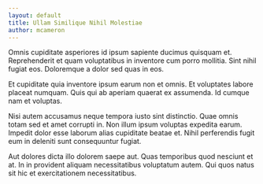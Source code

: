 ```yaml
---
layout: default
title: Ullam Similique Nihil Molestiae
author: mcameron
---
```


Omnis cupiditate asperiores id ipsum sapiente ducimus quisquam et. Reprehenderit et quam voluptatibus in inventore cum porro mollitia. Sint nihil fugiat eos. Doloremque a dolor sed quas in eos.

Et cupiditate quia inventore ipsum earum non et omnis. Et voluptates labore placeat numquam. Quis qui ab aperiam quaerat ex assumenda. Id cumque nam et voluptas.

Nisi autem accusamus neque tempora iusto sint distinctio. Quae omnis totam sed et amet corrupti in. Non illum ipsum voluptas expedita earum. Impedit dolor esse laborum alias cupiditate beatae et. Nihil perferendis fugit eum in deleniti sunt consequuntur fugiat.

Aut dolores dicta illo dolorem saepe aut. Quas temporibus quod nesciunt et at. In in provident aliquam necessitatibus voluptatum autem. Qui quos natus sit hic et exercitationem necessitatibus.
